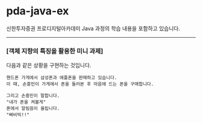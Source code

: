 # pda-java-ex

신한투자증권 프로디지털아카데미 Java 과정의 학습 내용을 포함하고 있습니다.

---

### [객체 지향의 특징을 활용한 미니 과제]
다음과 같은 상황을 구현하는 것입니다.</br>
```
핸드폰 가게에서 삼성폰과 애플폰을 판매하고 있습니다.
이 때, 손흥민이 가게에서 폰을 둘러본 후 마음에 드는 폰을 구매합니다.

그리고 손흥민이 말합니다.
"내가 폰을 켜볼게"
폰에서 알림음이 울립니다.
"삐비빅!!"
```

